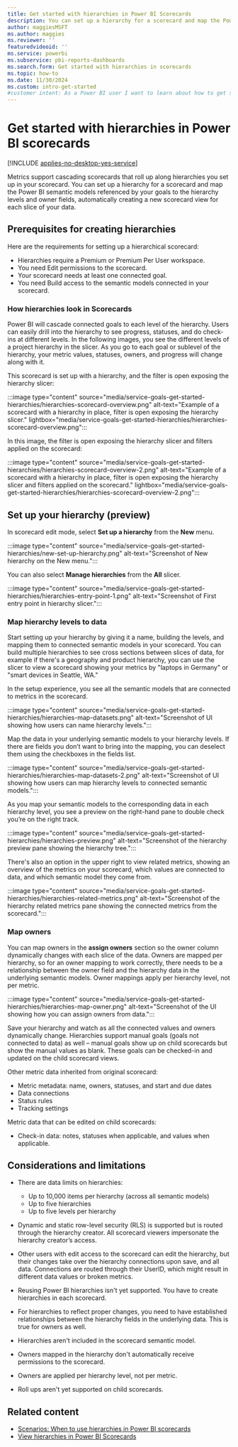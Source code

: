 ```yaml
---
title: Get started with hierarchies in Power BI Scorecards
description: You can set up a hierarchy for a scorecard and map the Power BI semantic models referenced by your metrics to the hierarchy levels and owner fields, automatically creating a new scorecard view for each slice of your data.
author: maggiesMSFT
ms.author: maggies
ms.reviewer: ''
featuredvideoid: ''
ms.service: powerbi
ms.subservice: pbi-reports-dashboards
ms.search.form: Get started with hierarchies in scorecards
ms.topic: how-to
ms.date: 11/30/2024
ms.custom: intro-get-started
#customer intent: As a Power BI user I want to learn about how to get started with hierarchies in Power BI.
---
```


# Get started with hierarchies in Power BI scorecards

[!INCLUDE [applies-no-desktop-yes-service](../includes/applies-no-desktop-yes-service.md)]

Metrics support cascading scorecards that roll up along hierarchies you set up in your scorecard. You can set up a hierarchy for a scorecard and map the Power BI semantic models referenced by your goals to the hierarchy levels and owner fields, automatically creating a new scorecard view for each slice of your data.

## Prerequisites for creating hierarchies

Here are the requirements for setting up a hierarchical scorecard:

- Hierarchies require a Premium or Premium Per User workspace.
- You need Edit permissions to the scorecard.
- Your scorecard needs at least one connected goal.
- You need Build access to the semantic models connected in your scorecard.

### How hierarchies look in Scorecards

Power BI will cascade connected goals to each level of the hierarchy. Users can easily drill into the hierarchy to see progress, statuses, and do check-ins at different levels. In the following images, you see the different levels of a project hierarchy in the slicer. As you go to each goal or sublevel of the hierarchy, your metric values, statuses, owners, and progress will change along with it.

This scorecard is set up with a hierarchy, and the filter is open exposing the hierarchy slicer:

:::image type="content" source="media/service-goals-get-started-hierarchies/hierarchies-scorecard-overview.png" alt-text="Example of a scorecard with a hierarchy in place, filter is open exposing the hierarchy slicer." lightbox="media/service-goals-get-started-hierarchies/hierarchies-scorecard-overview.png":::

In this image, the filter is open exposing the hierarchy slicer and filters applied on the scorecard:

:::image type="content" source="media/service-goals-get-started-hierarchies/hierarchies-scorecard-overview-2.png" alt-text="Example of a scorecard with a hierarchy in place, filter is open exposing the hierarchy slicer and filters applied on the scorecard." lightbox="media/service-goals-get-started-hierarchies/hierarchies-scorecard-overview-2.png":::

## Set up your hierarchy (preview)

 In scorecard edit mode, select **Set up a hierarchy** from the **New** menu.

:::image type="content" source="media/service-goals-get-started-hierarchies/new-set-up-hierarchy.png" alt-text="Screenshot of New hierarchy on the New menu.":::

You can also select **Manage hierarchies** from the **All** slicer.

:::image type="content" source="media/service-goals-get-started-hierarchies/hierarchies-entry-point-1.png" alt-text="Screenshot of First entry point in hierarchy slicer.":::

### Map hierarchy levels to data

Start setting up your hierarchy by giving it a name, building the levels, and mapping them to connected semantic models in your scorecard. You can build multiple hierarchies to see cross sections between slices of data, for example if there's a geography and product hierarchy, you can use the slicer to view a scorecard showing your metrics by "laptops in Germany" or "smart devices in Seattle, WA."

In the setup experience, you see all the semantic models that are connected to metrics in the scorecard.

:::image type="content" source="media/service-goals-get-started-hierarchies/hierarchies-map-datasets.png" alt-text="Screenshot of UI showing how users can name hierarchy levels.":::

Map the data in your underlying semantic models to your hierarchy levels. If there are fields you don’t want to bring into the mapping, you can deselect them using the checkboxes in the fields list.  

:::image type="content" source="media/service-goals-get-started-hierarchies/hierarchies-map-datasets-2.png" alt-text="Screenshot of UI showing how users can map hierarchy levels to connected semantic models.":::

As you map your semantic models to the corresponding data in each hierarchy level, you see a preview on the right-hand pane to double check you’re on the right track.

:::image type="content" source="media/service-goals-get-started-hierarchies/hierarchies-preview.png" alt-text="Screenshot of the hierarchy preview pane showing the hierarchy tree.":::

There's also an option in the upper right to view related metrics, showing an overview of the metrics on your scorecard, which values are connected to data, and which semantic model they come from.

:::image type="content" source="media/service-goals-get-started-hierarchies/hierarchies-related-metrics.png" alt-text="Screenshot of the hierarchy related metrics pane showing the connected metrics from the scorecard.":::

### Map owners

You can map owners in the **assign owners** section so the owner column dynamically changes with each slice of the data. Owners are mapped per hierarchy, so for an owner mapping to work correctly, there needs to be a relationship between the owner field and the hierarchy data in the underlying semantic models. Owner mappings apply per hierarchy level, not per metric.

:::image type="content" source="media/service-goals-get-started-hierarchies/hierarchies-map-owner.png" alt-text="Screenshot of the UI showing how you can assign owners from data.":::

Save your hierarchy and watch as all the connected values and owners dynamically change. Hierarchies support manual goals (goals not connected to data) as well – manual goals show up on child scorecards but show the manual values as blank. These goals can be checked-in and updated on the child scorecard views.

Other metric data inherited from original scorecard:

- Metric metadata: name, owners, statuses, and start and due dates
- Data connections
- Status rules
- Tracking settings

Metric data that can be edited on child scorecards:

- Check-in data: notes, statuses when applicable, and values when applicable.

## Considerations and limitations

- There are data limits on hierarchies:

  - Up to 10,000 items per hierarchy (across all semantic models)
  - Up to five hierarchies
  - Up to five levels per hierarchy

- Dynamic and static row-level security (RLS) is supported but is routed through the hierarchy creator. All scorecard viewers impersonate the hierarchy creator’s access.
- Other users with edit access to the scorecard can edit the hierarchy, but their changes take over the hierarchy connections upon save, and all data. Connections are routed through their UserID, which might result in different data values or broken metrics.
- Reusing Power BI hierarchies isn't yet supported. You have to create hierarchies in each scorecard.
- For hierarchies to reflect proper changes, you need to have established relationships between the hierarchy fields in the underlying data. This is true for owners as well.
- Hierarchies aren't included in the scorecard semantic model.
- Owners mapped in the hierarchy don't automatically receive permissions to the scorecard.
- Owners are applied per hierarchy level, not per metric.
- Roll ups aren't yet supported on child scorecards.

## Related content

- [Scenarios: When to use hierarchies in Power BI scorecards](service-goals-hierarchies-scenarios.md)
- [View hierarchies in Power BI Scorecards](service-goals-view-hierarchies.md)